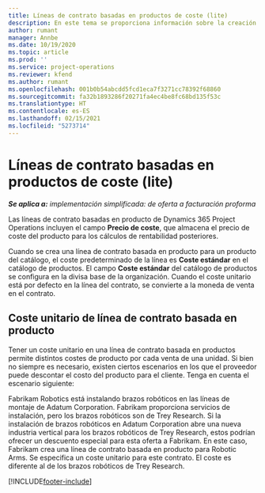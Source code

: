 ```yaml
---
title: Líneas de contrato basadas en productos de coste (lite)
description: En este tema se proporciona información sobre la creación
author: rumant
manager: Annbe
ms.date: 10/19/2020
ms.topic: article
ms.prod: ''
ms.service: project-operations
ms.reviewer: kfend
ms.author: rumant
ms.openlocfilehash: 001b0b54abcdd5fcd1eca7f3271cc78392f68860
ms.sourcegitcommit: fa32b1893286f20271fa4ec4be8fc68bd135f53c
ms.translationtype: HT
ms.contentlocale: es-ES
ms.lasthandoff: 02/15/2021
ms.locfileid: "5273714"
---
```

# <a name="cost-product-based-contract-lines---lite"></a>Líneas de contrato basadas en productos de coste (lite)

_**Se aplica a:** implementación simplificada: de oferta a facturación proforma_


Las líneas de contrato basadas en producto de Dynamics 365 Project Operations incluyen el campo **Precio de coste**, que almacena el precio de coste del producto para los cálculos de rentabilidad posteriores.

Cuando se crea una línea de contrato basada en producto para un producto del catálogo, el coste predeterminado de la línea es **Coste estándar** en el catálogo de productos. El campo **Coste estándar** del catálogo de productos se configura en la divisa base de la organización. Cuando el coste unitario está por defecto en la línea del contrato, se convierte a la moneda de venta en el contrato.

## <a name="unit-cost-on-a-product-based-contract-line"></a>Coste unitario de línea de contrato basada en producto

Tener un coste unitario en una línea de contrato basada en productos permite distintos costes de producto por cada venta de una unidad. Si bien no siempre es necesario, existen ciertos escenarios en los que el proveedor puede descontar el costo del producto para el cliente. Tenga en cuenta el escenario siguiente:

Fabrikam Robotics está instalando brazos robóticos en las líneas de montaje de Adatum Corporation. Fabrikam proporciona servicios de instalación, pero los brazos robóticos son de Trey Research. Si la instalación de brazos robóticos en Adatum Corporation abre una nueva industria vertical para los brazos robóticos de Trey Research, estos podrían ofrecer un descuento especial para esta oferta a Fabrikam. En este caso, Fabrikam crea una línea de contrato basada en producto para Robotic Arms. Se especifica un coste unitario para este contrato. El coste es diferente al de los brazos robóticos de Trey Research.


[!INCLUDE[footer-include](../../includes/footer-banner.md)]